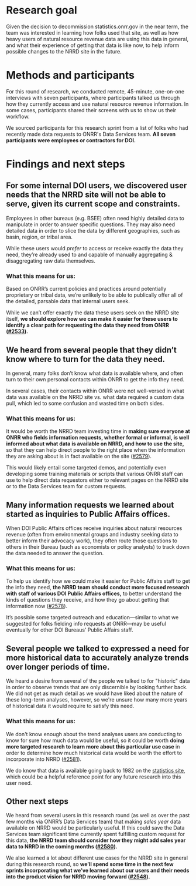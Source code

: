 # Research goal
Given the decision to decommission statistics.onrr.gov in the near term, the team was interested in learning how folks used that site, as well as how heavy users of natural resource revenue data are using this data in general, and what their experience of getting that data is like now, to help inform possible changes to the NRRD site in the future. 

# Methods and participants
For this round of research, we conducted remote, 45-minute, one-on-one interviews with seven participants, where participants talked us through how they currently access and use natural resource revenue information. In some cases, participants shared their screens with us to show us their workflow.

We sourced participants for this research sprint from a list of folks who had recently made data requests to ONRR's Data Services team. **All seven participants were employees or contractors for DOI.**


# Findings and next steps

## For some internal DOI users, we discovered user needs that the NRRD site will not be able to serve, given its current scope and constraints.

Employees in other bureaus (e.g. BSEE) often need highly detailed data to manipulate in order to answer specific questions. They may also need detailed data in order to slice the data by different geographies, such as basin, region, or tribal area.

While these users would _prefer_ to access or receive exactly the data they need, they’re already used to and capable of manually aggregating & disaggregating raw data themselves.

### What this means for us: 
Based on ONRR’s current policies and practices around potentially proprietary or tribal data, we’re unlikely to be able to publically offer all of the detailed, parsable data that internal users seek.

While we can’t offer exactly the data these users seek on the NRRD site itself, **we should explore how we can make it easier for these users to identify a clear path for requesting the data they need from ONRR ([#2533](https://github.com/18F/doi-extractives-data/issues/2533)).** 


## We heard from several people that they didn’t know where to turn for the data they need.

In general, many folks don’t know what data is available where, and often turn to their own personal contacts within ONRR to get the info they need.

In several cases, their contacts within ONRR were not well-versed in what data was available on the NRRD site vs. what data required a custom data pull, which led to some confusion and wasted time on both sides.

### What this means for us:
It would be worth the NRRD team investing time in **making sure everyone at ONRR who fields information requests, whether formal or informal, is well informed about what data is available on NRRD, and how to use the site,** so that they can help direct people to the right place when the information they are asking about is in fact available on the site ([#2579](https://github.com/18F/doi-extractives-data/issues/2579)). 

This would likely entail some targeted demos, and potentially even developing some training materials or scripts that various ONRR staff can use to help direct data requestors either to relevant pages on the NRRD site or to the Data Services team for custom requests.


## Many information requests we learned about started as inquiries to Public Affairs offices.

When DOI Public Affairs offices receive inquiries about natural resources revenue (often from environmental groups and industry seeking data to better inform their advocacy work), they often route those questions to others in their Bureau (such as economists or policy analysts) to track down the data needed to answer the question.

### What this means for us:
To help us identify how we could make it easier for Public Affairs staff to get the info they need, **the NRRD team should conduct more focused research with staff of various DOI Public Affairs offices,** to better understand the kinds of questions they receive, and how they go about getting that information now ([#2578](https://github.com/18F/doi-extractives-data/issues/2578)).

It’s possible some targeted outreach and education—similar to what we suggested for folks fielding info requests at ONRR—may be useful eventually for other DOI Bureaus’ Public Affairs staff.

## Several people we talked to expressed a need for more historical data to accurately analyze trends over longer periods of time.

We heard a desire from several of the people we talked to for "historic" data in order to observe trends that are only discernible by looking further back. We did not get as much detail as we would have liked about the nature of these long-term analyses, however, so we're unsure how many more years of historical data it would require to satisfy this need. 
  

### What this means for us:
We don't know enough about the trend analyses users are conducting to know for sure how much data would be useful, so it could be worth **doing more targeted research to learn more about this particular use case** in order to determine how much historical data would be worth the effort to incorporate into NRRD ([#2581](https://github.com/18F/doi-extractives-data/issues/2581)). 

We do know that data is available going back to 1982 on the [statistics site](https://statistics.onrr.gov/Information.aspx), which could be a helpful reference point for any future research into this user need. 


## Other next steps 

We heard from several users in this research round (as well as over the past few months via ONRR’s Data Services team) that making _sales year_ data available on NRRD would be particularly useful. If this could save the Data Services team significant time currently spent fulfilling custom request for this data, **the NRRD team should consider how they might add sales year data to NRRD in the coming months ([#2580](https://github.com/18F/doi-extractives-data/issues/2580)).**

We also learned a lot about different use cases for the NRRD site in general during this research round, so **we’ll spend some time in the next few sprints incorporating what we’ve learned about our users and their needs into the product vision for NRRD moving forward ([#2548](https://github.com/18F/doi-extractives-data/issues/2548)).**
